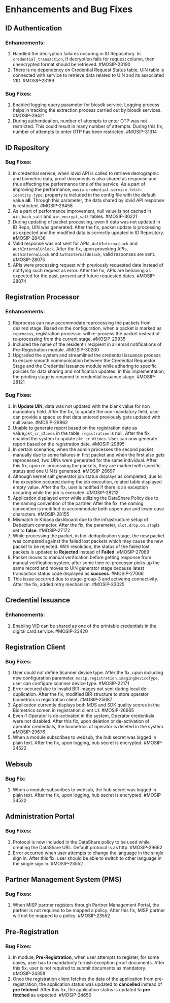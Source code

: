 # Enhancements and Bug Fixes

## ID Authentication

### Enhancements:

1. Handled the decryption failures occuring in ID Reposotory. In `credential_transaction`, if decryption fails for request column, then unencrypted format should be retrieved. #MOSIP-23190
2. There is no dependency on Credential Request Status table. UIN table is connected with service to retrieve data related to UIN and its associated VID. #MOSIP-23189

### Bug Fixes:

1. Enabled logging query parameter for biosdk service. Logging process helps in tracking the extraction process carried out by biosdk services. #MOSIP-29421
2. During authentication, number of attempts to enter OTP was not restricted. This could result in many number of attempts. During this fix, number of attempts to enter OTP has been restricted. #MOSIP-31314

## ID Repository

### Bug Fixes:

1. In credential service, when idvid API is called to retrieve demographic and biometric data, proof documents is also shared as response and thus affecting the performance time of the service. As a part of improving the performance, `mosip.credential.service.fetch-identity.type`, property is included in the config file with the default value **all**. Through this parameter, the data shared by idvid API response is restricted. #MOSIP-29458
2. As a part of performance improvement, null value is not cached in `uin_hash_salt` and `uin_encrypt_salt` tables. #MOSIP-30221
3. During updating of packet processing, even if data was not updated in ID Repo, UIN was generated. After the fix, packet update is processing as expected and the modified data is correctly updated in ID Repository. #MOSIP-28436
4. Valid response was not sent for APIs, `AuthInternalLock` and `AuthInternalUnlock`. After the fix, upon provoking APIs, `AuthInternalLock` and `AuthInternalUnlock`, valid responses are sent. #MOSIP-28075
5. APIs were processing request with previously requested date instead of notifying such request as error. After the fix, APIs are behaving as expected for the past, present and future requested dates. #MOSIP-28074

## Registration Processor

### Enhancements:

1. Reprocess can now accommodate reprocessing the packets from desired stage. Based on the configuration, when a packet is marked as `reprocess`, registration processor will re-process the packet instead of re-processing from the current stage. #MOSIP-29935
2. Included the name of the resident / recipient in all email notifications of Pre-Registration module. #MOSIP-30200
3. Upgraded the system and streamlined the credential issuance process to ensure smooth communication between the Credential Requestor Stage and the Credential Issuance module while adhering to specific policies for data sharing and notification updates. In this implementation, the printing stage is renamed to credential issuance stage. #MOSIP-28121

### Bug Fixes:

1. In **Update UIN**, data was not updated with the blank value for non mandatory field. After the fix, to update the non-mandatory field, user can provide a space so that data entered previously gets updated with null value. #MOSIP-29862
2. Unable to generate report based on the registration date as value,`pkt_cr_dtimes` in the table, `registration` is null. After the fix, enabled the system to update `pkt_cr_dtimes`. User can now generate report based on the registration date. #MOSIP-29895
3. In certain scenarios, when the admin processes the second packet manually due to some failures in first packet and when the first also gets reprocessed, two UINs were generated for the same individual. After this fix, upon re-processing the packets, they are marked with specific status and one UIN is generated. #MOSIP-26697
4. Although kernel salt generator job status displays as completed, due to the exception occured during the job execution, related table displayed empty value. After the fix, user is notified if there is an exception occuring while the job is executed. #MOSIP-28212
5. Application displayed error while utilizing the DataShare Policy due to the naming convention of the partner. After the fix, the naming convention is modified to accommodate both uppercase and lower case characters. #MOSIP-28155
6. Mismatch in Kibana dashboard due to the infrastructure setup of Debezium connector. After the fix, the parameter, `slot.drop.on.stop`is set to **false**. #MOSIP-27172
7. While processing the packet, in bio-deduplication stage, the new packet was compared against the failed lost packets which may cause the new packet to be rejected. With resolution, the status of the failed lost packets is updated to **Rejected** instead of **Failed**. #MOSIP-27069
8. Packet moves to manual verification before getting response from manual verification system, after some time re-processor picks up the same record and moves to UIN generator stage because latest transaction status code displayed as **success**. #MOSIP-27066
9. This issue occurred due to stage-group-3 and activemq connectivity. After the fix, added retry mechanism. #MOSIP-23025

## Credential Issuance

### Enhancements:

1. Enabling VID can be shared as one of the printable credentials in the digital card service. #MOSIP-23420

## Registration Client

### Bug Fixes:

1. User could not define Scanner device type. After the fix, upon including new configuration parameter, `mosip.registration.imagingDeviceType`, user can configure scanner device type. #MOSIP-22171
2. Error occured due to invalid BIR images not sent during local de-duplication. After the fix, modified BIR structure to store operator biometrics in registration client. #MOSIP-25687
3. Application currently displays both MDS and SDK quality scores in the Biometrics screen in registration client UI. #MOSIP-26665
4. Even if Operator is de-activated in the system, Operator credentials were not disabled. After this fix, upon deletion or de-activation of operator credentials, the biometrics of operator is deleted in the system. #MOSIP-29676
5. When a module subscribes to websub, the hub secret was logged in plain text. After the fix, upon logging, hub secret is encrypted. #MOSIP-24522

## Websub

### Bug Fix:

1. When a module subscribes to websub, the hub secret was logged in plain text. After the fix, upon logging, hub secret is encrypted. #MOSIP-24522

## Administration Portal

### Bug Fixes:

1. Protocol is now included in the DataShare policy to be used while creating the DataShare URL. Default protocol is as http. #MOSIP-29662
2. Error occurred when user attempts to change the language in the single sign in. After this fix, user should be able to switch to other language in the single sign in. #MOSIP-23552

## Partner Management System (PMS)

### Bug Fixes:

1. When MISP partner registers through Partner Management Portal, the partner is not required to be mapped a policy. After this fix, MISP partner will not be mapped to a policy. #MOSIP-23552

## Pre-Registration

### Bug Fixes:

1. In module, **Pre-Registration**, when user attempts to register, for some cases, user has to mandatorily furnish exception proof documents. After this fix, user is not required to submit documents as mandatory. #MOSIP-24358
2. Once the registration client fetches the data of the application from pre-registration, the application status was updated to **cancelled** instead of **pre fetched**. After this fix, the application status is updated to **pre fetched** as expected. #MOSIP-24650
